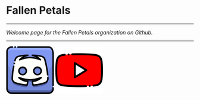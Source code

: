 # Fallen Petals

______
*Welcome page for the Fallen Petals organization on Github.*
______

[![Join us on Discord!](./media/discord.png)](https://discord.fallenpetals.com) 
[![Check out our media!](./media/youtube.png)](https://media.fallenpetals.com)